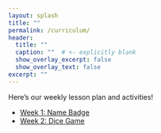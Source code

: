 ```yaml
---
layout: splash
title: ""
permalink: /curriculum/
header:
  title: ""
  caption: ""  # <- explicitly blank
  show_overlay_excerpt: false
  show_overlay_text: false
excerpt: ""
---
```

<style>

  .page__content {
    max-width: 100% !important;
    width: 100% !important;
    padding-left: 0;
    padding-right: 0;
  }
  

    .page__content {
      max-width: none;
      width: 100%;
      padding: 0;
    }
  
</style>

Here’s our weekly lesson plan and activities!

- [Week 1: Name Badge](/curriculum/week-1/)
- [Week 2: Dice Game](/curriculum/week-2/)
